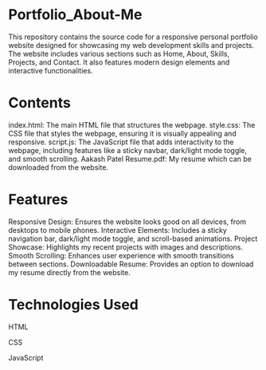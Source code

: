 # Portfolio_About-Me
This repository contains the source code for a responsive personal portfolio website designed for showcasing my web development skills and projects. The website includes various sections such as Home, About, Skills, Projects, and Contact. It also features modern design elements and interactive functionalities.

# Contents
index.html: The main HTML file that structures the webpage.
style.css: The CSS file that styles the webpage, ensuring it is visually appealing and responsive.
script.js: The JavaScript file that adds interactivity to the webpage, including features like a sticky navbar, dark/light mode toggle, and smooth scrolling.
Aakash Patel Resume.pdf: My resume which can be downloaded from the website.
# Features
Responsive Design: Ensures the website looks good on all devices, from desktops to mobile phones.
Interactive Elements: Includes a sticky navigation bar, dark/light mode toggle, and scroll-based animations.
Project Showcase: Highlights my recent projects with images and descriptions.
Smooth Scrolling: Enhances user experience with smooth transitions between sections.
Downloadable Resume: Provides an option to download my resume directly from the website.
# Technologies Used
HTML

CSS

JavaScript
